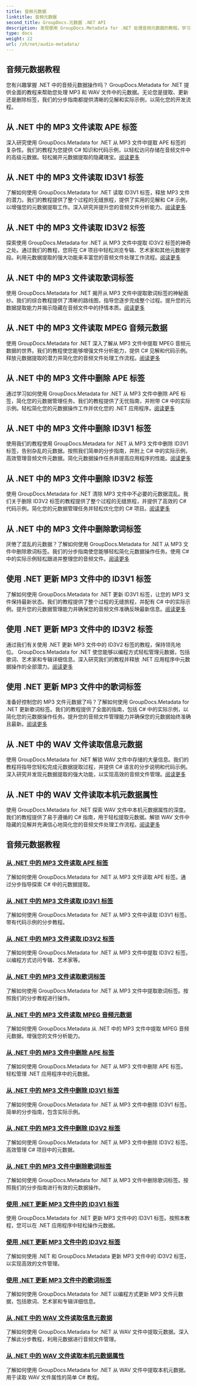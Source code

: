 ```yaml
---
title: 音频元数据
linktitle: 音频元数据
second_title: GroupDocs.元数据 .NET API
description: 发现使用 GroupDocs.Metadata for .NET 处理音频元数据的教程。学习如何高效地从 MP3 和 WAV 文件中提取、更新和删除标签。
type: docs
weight: 22
url: /zh/net/audio-metadata/
---
```


## 音频元数据教程

您有兴趣掌握 .NET 中的音频元数据操作吗？ GroupDocs.Metadata for .NET 提供全面的教程来帮助您处理 MP3 和 WAV 文件中的元数据。无论您是提取、更新还是删除标签，我们的分步指南都提供清晰的见解和实际示例，以简化您的开发流程。

## 从 .NET 中的 MP3 文件读取 APE 标签

深入研究使用 GroupDocs.Metadata for .NET 从 MP3 文件中提取 APE 标签的复杂性。我们的教程为您提供 C# 知识和代码示例，以轻松访问存储在音频文件中的高级元数据。轻松揭开元数据提取的隐藏瑰宝。[阅读更多](./read-ape-tag-mp3/)

## 从 .NET 中的 MP3 文件读取 ID3V1 标签

了解如何使用 GroupDocs.Metadata for .NET 读取 ID3V1 标签，释放 MP3 文件的潜力。我们的教程提供了整个过程的无缝旅程，提供了实用的见解和 C# 示例，以增强您的元数据提取工作。深入研究并提升您的音频文件分析能力。[阅读更多](./read-id3v1-tag-mp3/)

## 从 .NET 中的 MP3 文件读取 ID3V2 标签

探索使用 GroupDocs.Metadata for .NET 从 MP3 文件中提取 ID3V2 标签的神奇之处。通过我们的教程，您将在 C# 项目中轻松浏览专辑、艺术家和其他元数据字段。利用元数据提取的强大功能来丰富您的音频文件处理工作流程。[阅读更多](./read-id3v2-tag-mp3/)

## 从 .NET 中的 MP3 文件读取歌词标签

使用 GroupDocs.Metadata for .NET 揭开从 MP3 文件中提取歌词标签的神秘面纱。我们的综合教程提供了清晰的路线图，指导您逐步完成整个过程。提升您的元数据提取能力并揭示隐藏在音频文件中的抒情本质。[阅读更多](./read-lyrics-tag-mp3/)

## 从 .NET 中的 MP3 文件读取 MPEG 音频元数据

使用 GroupDocs.Metadata for .NET 深入了解从 MP3 文件中提取 MPEG 音频元数据的世界。我们的教程使您能够增强文件分析能力，提供 C# 见解和代码示例。释放元数据提取的潜力并简化您的音频文件处理工作流程。[阅读更多](./read-mpeg-audio-metadata-mp3/)

## 从 .NET 中的 MP3 文件中删除 APE 标签

通过学习如何使用 GroupDocs.Metadata for .NET 从 MP3 文件中删除 APE 标签，简化您的元数据管理任务。我们的教程提供了无忧指南，并附带 C# 中的实际示例。轻松简化您的元数据操作工作并优化您的 .NET 应用程序。[阅读更多](./remove-ape-tag-mp3/)

## 从 .NET 中的 MP3 文件中删除 ID3V1 标签

使用我们的教程使用 GroupDocs.Metadata for .NET 从 MP3 文件中删除 ID3V1 标签，告别杂乱的元数据。按照我们简单的分步指南，并附上 C# 中的实际示例，高效管理音频文件元数据。简化元数据操作任务并提高应用程序的性能。[阅读更多](./remove-id3v1-tag-mp3/)

## 从 .NET 中的 MP3 文件中删除 ID3V2 标签

使用 GroupDocs.Metadata for .NET 清除 MP3 文件中不必要的元数据混乱。我们关于删除 ID3V2 标签的教程提供了整个过程的无缝旅程，并提供了高效的 C# 代码示例。简化您的元数据管理任务并轻松优化您的 C# 项目。[阅读更多](./remove-id3v2-tag-mp3/)

## 从 .NET 中的 MP3 文件中删除歌词标签

厌倦了混乱的元数据？了解如何使用 GroupDocs.Metadata for .NET 从 MP3 文件中删除歌词标签。我们的分步指南使您能够轻松简化元数据操作任务。使用 C# 中的实际示例轻松跟进并整理您的音频文件。[阅读更多](./remove-lyrics-tag-mp3/)

## 使用 .NET 更新 MP3 文件中的 ID3V1 标签

了解如何使用 GroupDocs.Metadata for .NET 更新 ID3V1 标签，让您的 MP3 文件保持最新状态。我们的教程提供了整个过程的无缝旅程，并配有 C# 中的实际示例。提升您的元数据管理能力并确保您的音频文件准确反映最新信息。[阅读更多](./update-id3v1-tag-mp3/)

## 使用 .NET 更新 MP3 文件中的 ID3V2 标签

通过我们有关使用 .NET 更新 MP3 文件中的 ID3V2 标签的教程，保持领先地位。 GroupDocs.Metadata for .NET 使您能够以编程方式轻松管理元数据，包括歌词、艺术家和专辑详细信息。深入研究我们的教程并释放 .NET 应用程序中元数据操作的全部潜力。[阅读更多](./update-id3v2-tag-mp3/)

## 使用 .NET 更新 MP3 文件中的歌词标签

准备好控制您的 MP3 文件元数据了吗？了解如何使用 GroupDocs.Metadata for .NET 更新歌词标签。我们的教程提供了全面的指南，包括 C# 中的实际示例，以简化您的元数据操作任务。提升您的音频文件管理能力并确保您的元数据始终准确且最新。[阅读更多](./update-lyrics-tag-mp3/)

## 从 .NET 中的 WAV 文件读取信息元数据

使用 GroupDocs.Metadata for .NET 解锁 WAV 文件中存储的大量信息。我们的教程将指导您轻松完成元数据提取过程，并提供 C# 语言的分步说明和代码示例。深入研究并发现元数据提取的强大功能，以实现高效的音频文件管理。[阅读更多](./read-info-metadata-wav/)

## 从 .NET 中的 WAV 文件读取本机元数据属性

使用 GroupDocs.Metadata for .NET 探索 WAV 文件中本机元数据属性的深度。我们的教程提供了易于遵循的 C# 指南，用于轻松提取元数据。解锁 WAV 文件中隐藏的见解并充满信心地简化您的音频文件处理工作流程。[阅读更多](./read-native-metadata-wav/)
## 音频元数据教程
### [从 .NET 中的 MP3 文件读取 APE 标签](./read-ape-tag-mp3/)
了解如何使用 GroupDocs.Metadata for .NET 从 MP3 文件读取 APE 标签。通过分步指导探索 C# 中的元数据提取。
### [从 .NET 中的 MP3 文件读取 ID3V1 标签](./read-id3v1-tag-mp3/)
了解如何使用 GroupDocs.Metadata for .NET 从 MP3 文件中读取 ID3V1 标签。带有代码示例的分步教程。
### [从 .NET 中的 MP3 文件读取 ID3V2 标签](./read-id3v2-tag-mp3/)
了解如何使用 GroupDocs.Metadata for .NET 从 MP3 文件中提取 ID3V2 标签。以编程方式访问专辑、艺术家等。
### [从 .NET 中的 MP3 文件读取歌词标签](./read-lyrics-tag-mp3/)
了解如何使用 GroupDocs.Metadata for .NET 从 MP3 文件中提取歌词标签。按照我们的分步教程进行操作。
### [从 .NET 中的 MP3 文件读取 MPEG 音频元数据](./read-mpeg-audio-metadata-mp3/)
了解如何使用 GroupDocs.Metadata 从 .NET 中的 MP3 文件中提取 MPEG 音频元数据。增强您的文件分析能力。
### [从 .NET 中的 MP3 文件中删除 APE 标签](./remove-ape-tag-mp3/)
了解如何使用 GroupDocs.Metadata for .NET 从 MP3 文件中删除 APE 标签。轻松管理 .NET 应用程序中的元数据。
### [从 .NET 中的 MP3 文件中删除 ID3V1 标签](./remove-id3v1-tag-mp3/)
了解如何使用 GroupDocs.Metadata for .NET 从 MP3 文件中删除 ID3V1 标签。简单的分步指南，包含实际示例。
### [从 .NET 中的 MP3 文件中删除 ID3V2 标签](./remove-id3v2-tag-mp3/)
了解如何使用 GroupDocs.Metadata for .NET 从 MP3 文件中删除 ID3V2 标签。高效管理 C# 项目中的元数据。
### [从 .NET 中的 MP3 文件中删除歌词标签](./remove-lyrics-tag-mp3/)
了解如何使用 GroupDocs.Metadata for .NET 从 MP3 文件中删除歌词标签。按照我们的分步指南进行有效的元数据操作。
### [使用 .NET 更新 MP3 文件中的 ID3V1 标签](./update-id3v1-tag-mp3/)
使用 GroupDocs.Metadata for .NET 更新 MP3 文件中的 ID3V1 标签。按照本教程，您可以在 .NET 应用程序中轻松操作元数据。
### [使用 .NET 更新 MP3 文件中的 ID3V2 标签](./update-id3v2-tag-mp3/)
了解如何使用 .NET 和 GroupDocs.Metadata 更新 MP3 文件中的 ID3V2 标签，以实现高效的文件管理。
### [使用 .NET 更新 MP3 文件中的歌词标签](./update-lyrics-tag-mp3/)
了解如何使用 GroupDocs.Metadata for .NET 以编程方式更新 MP3 文件元数据，包括歌词、艺术家和专辑详细信息。
### [从 .NET 中的 WAV 文件读取信息元数据](./read-info-metadata-wav/)
了解如何使用 GroupDocs.Metadata for .NET 从 WAV 文件中提取元数据。深入了解此分步教程，利用元数据进行音频文件管理。
### [从 .NET 中的 WAV 文件读取本机元数据属性](./read-native-metadata-wav/)
了解如何使用 GroupDocs.Metadata for .NET 从 WAV 文件中提取本机元数据。用于读取 WAV 文件属性的简单 C# 教程。